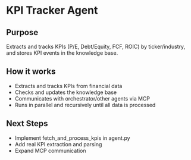# KPI Tracker Agent

## Purpose
Extracts and tracks KPIs (P/E, Debt/Equity, FCF, ROIC) by ticker/industry, and stores KPI events in the knowledge base.

## How it works
- Extracts and tracks KPIs from financial data
- Checks and updates the knowledge base
- Communicates with orchestrator/other agents via MCP
- Runs in parallel and recursively until all data is processed

## Next Steps
- Implement fetch_and_process_kpis in agent.py
- Add real KPI extraction and parsing
- Expand MCP communication 
